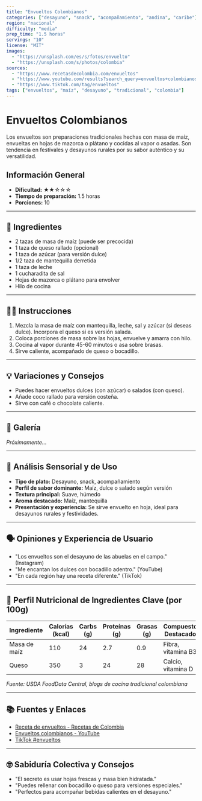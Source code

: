 ```yaml
---
title: "Envueltos Colombianos"
categories: ["desayuno", "snack", "acompañamiento", "andina", "caribe"]
region: "nacional"
difficulty: "media"
prep_time: "1.5 horas"
servings: "10"
license: "MIT"
images:
  - "https://unsplash.com/es/s/fotos/envuelto"
  - "https://unsplash.com/s/photos/colombia"
sources:
  - "https://www.recetasdecolombia.com/envueltos"
  - "https://www.youtube.com/results?search_query=envueltos+colombianos"
  - "https://www.tiktok.com/tag/envueltos"
tags: ["envueltos", "maíz", "desayuno", "tradicional", "colombia"]
---
```


# Envueltos Colombianos

Los envueltos son preparaciones tradicionales hechas con masa de maíz, envueltas en hojas de mazorca o plátano y cocidas al vapor o asadas. Son tendencia en festivales y desayunos rurales por su sabor auténtico y su versatilidad.

## Información General

* **Dificultad:** ★★☆☆☆
* **Tiempo de preparación:** 1.5 horas
* **Porciones:** 10

---

## 📝 Ingredientes

- 2 tazas de masa de maíz (puede ser precocida)
- 1 taza de queso rallado (opcional)
- 1 taza de azúcar (para versión dulce)
- 1/2 taza de mantequilla derretida
- 1 taza de leche
- 1 cucharadita de sal
- Hojas de mazorca o plátano para envolver
- Hilo de cocina

---

## 👨‍🍳 Instrucciones

1. Mezcla la masa de maíz con mantequilla, leche, sal y azúcar (si deseas dulce). Incorpora el queso si es versión salada.
2. Coloca porciones de masa sobre las hojas, envuelve y amarra con hilo.
3. Cocina al vapor durante 45-60 minutos o asa sobre brasas.
4. Sirve caliente, acompañado de queso o bocadillo.

---

## 💡 Variaciones y Consejos

- Puedes hacer envueltos dulces (con azúcar) o salados (con queso).
- Añade coco rallado para versión costeña.
- Sirve con café o chocolate caliente.

---

## 📸 Galería

*Próximamente...*

---

## 🔬 Análisis Sensorial y de Uso

- **Tipo de plato:** Desayuno, snack, acompañamiento
- **Perfil de sabor dominante:** Maíz, dulce o salado según versión
- **Textura principal:** Suave, húmedo
- **Aroma destacado:** Maíz, mantequilla
- **Presentación y experiencia:** Se sirve envuelto en hoja, ideal para desayunos rurales y festividades.

---

## 🗣️ Opiniones y Experiencia de Usuario

- "Los envueltos son el desayuno de las abuelas en el campo." (Instagram)
- "Me encantan los dulces con bocadillo adentro." (YouTube)
- "En cada región hay una receta diferente." (TikTok)

---

## 🧬 Perfil Nutricional de Ingredientes Clave (por 100g)

| Ingrediente | Calorías (kcal) | Carbs (g) | Proteínas (g) | Grasas (g) | Compuestos Destacados |
|-------------|-----------------|-----------|---------------|------------|----------------------|
| Masa de maíz| 110             | 24        | 2.7           | 0.9        | Fibra, vitamina B3   |
| Queso       | 350             | 3         | 24            | 28         | Calcio, vitamina D   |

*Fuente: USDA FoodData Central, blogs de cocina tradicional colombiana*

---

## 📚 Fuentes y Enlaces

- [Receta de envueltos - Recetas de Colombia](https://www.recetasdecolombia.com/envueltos)
- [Envueltos colombianos - YouTube](https://www.youtube.com/results?search_query=envueltos+colombianos)
- [TikTok #envueltos](https://www.tiktok.com/tag/envueltos)

---

## 🤓 Sabiduría Colectiva y Consejos

- "El secreto es usar hojas frescas y masa bien hidratada."
- "Puedes rellenar con bocadillo o queso para versiones especiales."
- "Perfectos para acompañar bebidas calientes en el desayuno."
